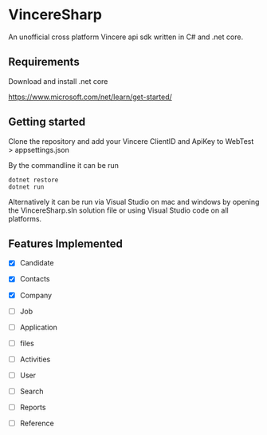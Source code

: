 # VincereSharp

An unofficial cross platform Vincere api sdk written in C# and .net core.

## Requirements

Download and install .net core 

https://www.microsoft.com/net/learn/get-started/

## Getting started

Clone the repository and add your Vincere ClientID and ApiKey to WebTest > appsettings.json


By the commandline it can be run
```
dotnet restore
dotnet run

```

Alternatively it can be run via Visual Studio on mac and windows by opening the VincereSharp.sln solution file or using Visual Studio code on all platforms.



## Features Implemented
- [x] Candidate
- [x] Contacts
- [x] Company
- [ ] Job
- [ ] Application
- [ ] files
- [ ] Activities
- [ ] User
- [ ] Search
- [ ] Reports
- [ ] Reference








